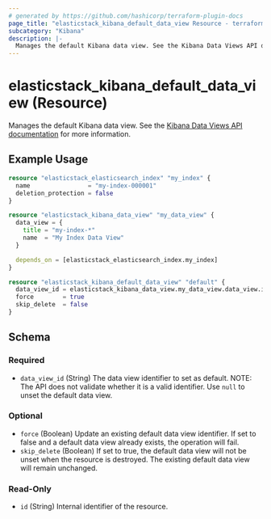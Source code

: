 ```yaml
---
# generated by https://github.com/hashicorp/terraform-plugin-docs
page_title: "elasticstack_kibana_default_data_view Resource - terraform-provider-elasticstack"
subcategory: "Kibana"
description: |-
  Manages the default Kibana data view. See the Kibana Data Views API documentation https://www.elastic.co/docs/api/doc/kibana/v8/operation/operation-setdefaultdatailviewdefault for more information.
---
```


# elasticstack_kibana_default_data_view (Resource)

Manages the default Kibana data view. See the [Kibana Data Views API documentation](https://www.elastic.co/docs/api/doc/kibana/v8/operation/operation-setdefaultdatailviewdefault) for more information.

## Example Usage

```terraform
resource "elasticstack_elasticsearch_index" "my_index" {
  name                = "my-index-000001"
  deletion_protection = false
}

resource "elasticstack_kibana_data_view" "my_data_view" {
  data_view = {
    title = "my-index-*"
    name  = "My Index Data View"
  }

  depends_on = [elasticstack_elasticsearch_index.my_index]
}

resource "elasticstack_kibana_default_data_view" "default" {
  data_view_id = elasticstack_kibana_data_view.my_data_view.data_view.id
  force        = true
  skip_delete  = false
}
```

<!-- schema generated by tfplugindocs -->
## Schema

### Required

- `data_view_id` (String) The data view identifier to set as default. NOTE: The API does not validate whether it is a valid identifier. Use `null` to unset the default data view.

### Optional

- `force` (Boolean) Update an existing default data view identifier. If set to false and a default data view already exists, the operation will fail.
- `skip_delete` (Boolean) If set to true, the default data view will not be unset when the resource is destroyed. The existing default data view will remain unchanged.

### Read-Only

- `id` (String) Internal identifier of the resource.
